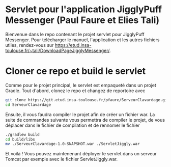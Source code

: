 # Servlet pour l'application JigglyPuff Messenger (Paul Faure et Elies Tali)

Bienvenue dans le repo contenant le projet servlet pour JigglyPuff Messenger. Pour télécharger le manuel, l'application et les autres fichiers utiles, rendez-vous sur https://etud.insa-toulouse.fr/~tali/DownloadPageJigglyMessenger/.
    

# Cloner ce repo et build le servlet

Comme pour le projet principal, le servlet est empaqueté dans un projet Gradle. Tout d'abord, clonez le repo et changez de reportoire avec

```bash
git clone https://git.etud.insa-toulouse.fr/pfaure/ServeurClavardage.git
cd ServeurClavardage
```

Ensuite, il vous faudra compiler le projet afin de créer un fichier war. La suite de commandes suivante vous permettra de compiler le projet, de vous déplacer dans le fichier de compilation et de rennomer le fichier

```bash
./gradlew build
cd build/libs
mv ./ServeurClavardage-1.0-SNAPSHOT.war ./ServletJiggly.war
```

Et voilà ! Vous pouvez maintenenant déployer le servlet dans un serveur Tomcat par exemple avec le fichier ServletJiggly.war.

